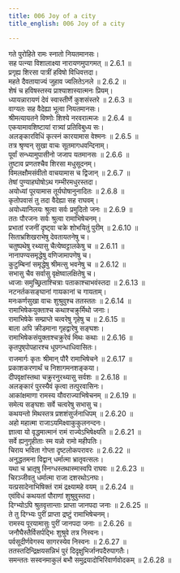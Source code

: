 ```yaml
---
title: 006 Joy of a city
title_english: 006 Joy of a city

---
```

<div class="audioEmbed"  caption="श्रीराम-हरिसीताराममूर्ति-घनपाठिभ्यां वचनम्" src="https://archive.org/download/Ramayana-recitation-Sriram-harisItArAmamUrti-Ghanapaati-v2/Kanda_2/Kanda_2_AYK-006-Abhishekaartham_Janollasaha.mp3"></div>

  
गते पुरोहिते रामः स्नातो नियतमानसः।  
सह पत्न्या विशालाक्ष्या नारायणमुपागमत् ॥ 2.6.1 ॥   
प्रगृह्य शिरसा पात्रीं हविषो विधिवत्तदा।  
महते दैवतायाज्यं जुहाव ज्वलितेऽनले ॥ 2.6.2 ॥   
शेषं च हविषस्तस्य प्राश्याशास्यात्मनः प्रियम्।  
ध्यायन्नारायणं देवं स्वास्तीर्णे कुशसंस्तरे ॥ 2.6.3 ॥   
वाग्यतः सह वैदेह्या भूत्वा नियतमानसः।  
श्रीमत्यायतने विष्णोः शिश्ये नरवरात्मजः ॥ 2.6.4 ॥   
एकयामावशिष्टायां रात्र्यां प्रतिविबुध्य सः।  
अलङ्कारविधिं कृत्स्नं कारयामास वेश्मनः ॥ 2.6.5 ॥   
तत्र श्रृण्वन् सुखा वाचः सूतमागधवन्दिनाम्।  
पूर्वां सन्ध्यामुपासीनो जजाप यतमानसः ॥ 2.6.6 ॥   
तुष्टाव प्रणतश्चैव शिरसा मधुसूदनम्।  
विमलक्षौमसंवीतो वाचयामास च द्विजान् ॥ 2.6.7 ॥   
तेषां पुण्याहघोषोऽथ गम्भीरमधुरस्तदा।  
अयोध्यां पूरयामास तूर्यघोषानुनादितः ॥ 2.6.8 ॥   
कृतोपवासं तु तदा वैदेह्या सह राघवम्।  
अयोध्यानिलयः श्रुत्वा सर्वः प्रमुदितो जनः ॥ 2.6.9 ॥   
ततः पौरजनः सर्वः श्रुत्वा रामाभिषेचनम्।  
प्रभातां रजनीं दृष्ट्वा चक्रे शोभयितुं पुरीम् ॥ 2.6.10 ॥   
सिताभ्रशिखराभेषु देवतायतनेषु च।  
चतुष्पथेषु रथ्यासु चैत्येष्वट्टालकेषु च ॥ 2.6.11 ॥   
नानापण्यसमृद्धेषु वणिजामापणेषु च।  
कुटुम्बिनां समृद्धेषु श्रीमत्सु भवनेषु च ॥ 2.6.12 ॥   
सभासु चैव सर्वासु वृक्षेष्वालक्षितेषु च।  
ध्वजाः समुच्छ्रिताश्चित्राः पताकाश्चाभवंस्तदा ॥ 2.6.13 ॥   
नटनर्तकसङ्घानां गायकानां च गायताम्।  
मनःकर्णसुखा वाचः शुश्रुवुश्च ततस्ततः ॥ 2.6.14 ॥   
रामाभिषेकयुक्ताश्च कथाश्चक्रुर्मिथो जनाः।  
रामाभिषेके सम्प्राप्ते चत्वरेषु गृहेषु च ॥ 2.6.15 ॥   
बाला अपि क्रीडमाना गृहद्वारेषु सङ्घशः।  
रामाभिषेकसंयुक्ताश्चक्रुरेवं मिथः कथाः ॥ 2.6.16 ॥   
कृतपुष्पोपहारश्च धूपगन्धाधिवासितः।  
राजमार्गः कृतः श्रीमान् पौरै रामाभिषेचने ॥ 2.6.17 ॥   
प्रकाशकरणार्थं च निशागमनशङ्कया।  
दीपवृक्षांस्तथा चक्रुरनुरथ्यासु सर्वशः ॥ 2.6.18 ॥   
अलङ्कारं पुरस्यैवं कृत्वा तत्पुरवासिनः।  
आकांक्षमाणा रामस्य यौवराज्याभिषेचनम् ॥ 2.6.19 ॥   
समेत्य सङ्घशः सर्वे चत्वरेषु सभासु च।  
कथयन्तो मिथस्तत्र प्रशशंसुर्जनाधिपम् ॥ 2.6.20 ॥   
अहो महात्मा राजाऽयमिक्ष्वाकुकुलनन्दनः।  
ज्ञात्वा यो वृद्धमात्मानं रामं राज्येऽभिषेक्ष्यति ॥ 2.6.21 ॥   
सर्वे ह्यनुगृहीताः स्म यन्नो रामो महीपतिः।  
चिराय भविता गोप्ता दृष्टलोकपरावरः ॥ 2.6.22 ॥   
अनुद्धतमना विद्वान् धर्मात्मा भ्रातृवत्सलः।  
यथा च भ्रातृषु स्निग्धस्तथास्मास्वपि राघवः ॥ 2.6.23 ॥   
चिरञ्जीवतु धर्मात्मा राजा दशरथोऽनघः।  
यत्प्रसादेनाभिषिक्तं रामं द्रक्ष्यामहे वयम् ॥ 2.6.24 ॥   
एवंविधं कथयतां पौराणां शुश्रुवुस्तदा।  
दिग्भ्योऽपि श्रुतवृत्तान्ताः प्राप्ता जानपदा जनाः ॥ 2.6.25 ॥   
ते तु दिग्भ्यः पुरीं प्राप्ता द्रष्टुं रामाभिषेचनम्।  
रामस्य पूरयामासुः पुरीं जानपदा जनाः ॥ 2.6.26 ॥   
जनौघैस्तैर्विसर्पद्भिः शुश्रुवे तत्र निस्वनः।  
पर्वसूदीर्णवेगस्य सागरस्येव निस्वनः ॥ 2.6.27 ॥   
ततस्तदिन्द्रिक्षयसन्निभं पुरं दिदृक्षुभिर्जानपदैरुपागतैः।  
समन्ततः सस्वनमाकुलं बभौ समुद्रयादोभिरिवार्णवोदकम् ॥ 2.6.28 ॥   